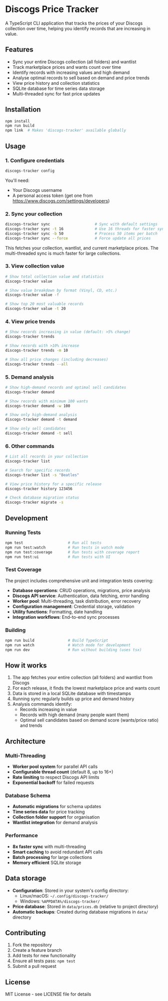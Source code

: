 # Discogs Price Tracker

A TypeScript CLI application that tracks the prices of your Discogs collection over time, helping you identify records that are increasing in value.

## Features

- Sync your entire Discogs collection (all folders) and wantlist
- Track marketplace prices and wants count over time
- Identify records with increasing values and high demand
- Analyse optimal records to sell based on demand and price trends
- View price history and collection statistics
- SQLite database for time series data storage
- Multi-threaded sync for fast price updates

## Installation

```bash
npm install
npm run build
npm link  # Makes 'discogs-tracker' available globally
```

## Usage

### 1. Configure credentials

```bash
discogs-tracker config
```

You'll need:
- Your Discogs username
- A personal access token (get one from https://www.discogs.com/settings/developers)

### 2. Sync your collection

```bash
discogs-tracker sync                    # Sync with default settings
discogs-tracker sync -t 16              # Use 16 threads for faster sync
discogs-tracker sync -b 50              # Process 50 items per batch
discogs-tracker sync --force            # Force update all prices
```

This fetches your collection, wantlist, and current marketplace prices. The multi-threaded sync is much faster for large collections.

### 3. View collection value

```bash
# Show total collection value and statistics
discogs-tracker value

# Show value breakdown by format (Vinyl, CD, etc.)
discogs-tracker value -f

# Show top 20 most valuable records
discogs-tracker value -t 20
```

### 4. View price trends

```bash
# Show records increasing in value (default: >5% change)
discogs-tracker trends

# Show records with >10% increase
discogs-tracker trends -m 10

# Show all price changes (including decreases)
discogs-tracker trends --all
```

### 5. Demand analysis

```bash
# Show high-demand records and optimal sell candidates
discogs-tracker demand

# Show records with minimum 100 wants
discogs-tracker demand -w 100

# Show only high-demand analysis
discogs-tracker demand -t demand

# Show only sell candidates
discogs-tracker demand -t sell
```

### 6. Other commands

```bash
# List all records in your collection
discogs-tracker list

# Search for specific records
discogs-tracker list -s "Beatles"

# View price history for a specific release
discogs-tracker history 123456

# Check database migration status
discogs-tracker migrate -s
```

## Development

### Running Tests

```bash
npm test                    # Run all tests
npm run test:watch          # Run tests in watch mode
npm run test:coverage       # Run tests with coverage report
npm run test:ui             # Run tests with UI
```

### Test Coverage

The project includes comprehensive unit and integration tests covering:

- **Database operations**: CRUD operations, migrations, price analysis
- **Discogs API service**: Authentication, data fetching, error handling
- **Worker pool**: Multi-threading, task distribution, error recovery
- **Configuration management**: Credential storage, validation
- **Utility functions**: Formatting, date handling
- **Integration workflows**: End-to-end sync processes

### Building

```bash
npm run build               # Build TypeScript
npm run watch               # Watch mode for development
npm run dev                 # Run without building (uses tsx)
```

## How it works

1. The app fetches your entire collection (all folders) and wantlist from Discogs
2. For each release, it finds the lowest marketplace price and wants count
3. Data is stored in a local SQLite database with timestamps
4. Running sync regularly builds up price and demand history
5. Analysis commands identify:
   - Records increasing in value
   - Records with high demand (many people want them)
   - Optimal sell candidates based on demand score (wants/price ratio) and trends

## Architecture

### Multi-Threading
- **Worker pool system** for parallel API calls
- **Configurable thread count** (default 8, up to 16+)
- **Rate limiting** to respect Discogs API limits
- **Exponential backoff** for failed requests

### Database Schema
- **Automatic migrations** for schema updates
- **Time series data** for price tracking
- **Collection folder support** for organisation
- **Wantlist integration** for demand analysis

### Performance
- **8x faster sync** with multi-threading
- **Smart caching** to avoid redundant API calls
- **Batch processing** for large collections
- **Memory efficient** SQLite storage

## Data storage

- **Configuration**: Stored in your system's config directory:
  - Linux/macOS: `~/.config/discogs-tracker/`
  - Windows: `%APPDATA%/discogs-tracker/`
- **Price database**: Stored in `data/prices.db` (relative to project directory)
- **Automatic backups**: Created during database migrations in `data/` directory

## Contributing

1. Fork the repository
2. Create a feature branch
3. Add tests for new functionality
4. Ensure all tests pass: `npm test`
5. Submit a pull request

## License

MIT License - see LICENSE file for details